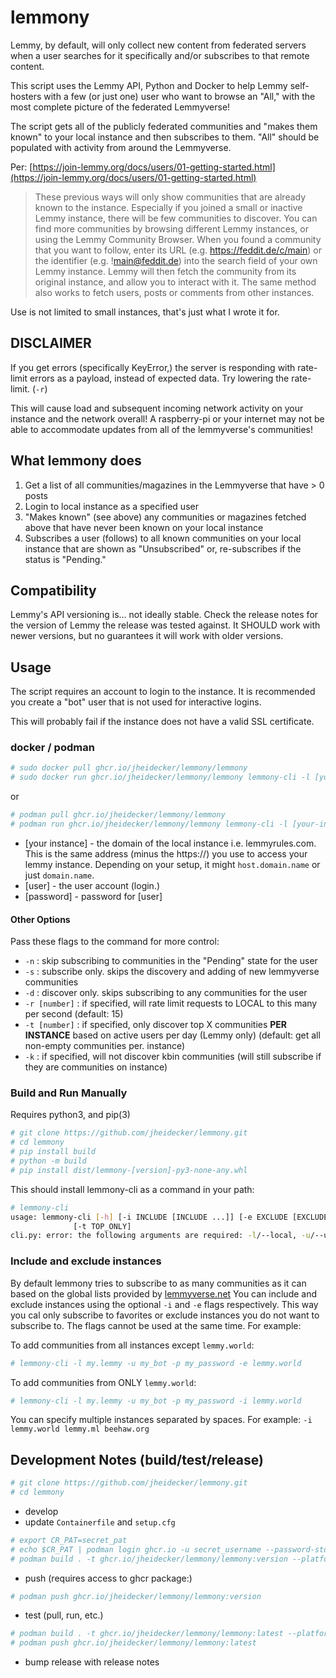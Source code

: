 
# lemmony

Lemmy, by default, will only collect new content from federated servers when a user searches for it specifically and/or subscribes to that remote content.

This script uses the Lemmy API, Python and Docker to help Lemmy self-hosters with a few (or just one) user who want to browse an "All," with the most complete picture of the federated Lemmyverse!

The script gets all of the publicly federated communities and "makes them known" to your local instance and then subscribes to them. "All" should be populated with activity from around the Lemmyverse.

Per: [https://join-lemmy.org/docs/users/01-getting-started.html](https://join-lemmy.org/docs/users/01-getting-started.html)

> These previous ways will only show communities that are already known to the instance. Especially if you joined a small or inactive Lemmy instance, there will be few communities to discover. You can find more communities by browsing different Lemmy instances, or using the Lemmy Community Browser. When you found a community that you want to follow, enter its URL (e.g. https://feddit.de/c/main) or the identifier (e.g. !main@feddit.de) into the search field of your own Lemmy instance. Lemmy will then fetch the community from its original instance, and allow you to interact with it. The same method also works to fetch users, posts or comments from other instances.

Use is not limited to small instances, that's just what I wrote it for.

## DISCLAIMER

If you get errors (specifically KeyError,) the server is responding with rate-limit errors as a payload, instead of expected data. Try lowering the rate-limit. (`-r`)

This will cause load and subsequent incoming network activity on your instance and the network overall! A raspberry-pi or your internet may not be able to accommodate updates from all of the lemmyverse's communities!

## What lemmony does

1. Get a list of all communities/magazines in the Lemmyverse that have > 0 posts
2. Login to local instance as a specified user
3. "Makes known" (see above) any communities or magazines fetched above that have never been known on your local instance
4. Subscribes a user (follows) to all known communities on your local instance that are shown as "Unsubscribed" or, re-subscribes if the status is "Pending."

## Compatibility

Lemmy's API versioning is... not ideally stable. Check the release notes for the version of Lemmy the release was tested against. It SHOULD work with newer versions, but no guarantees it will work with older versions.

## Usage

The script requires an account to login to the instance. It is recommended you create a "bot" user that is not used for interactive logins.

This will probably fail if the instance does not have a valid SSL certificate.

### docker / podman

```bash
# sudo docker pull ghcr.io/jheidecker/lemmony/lemmony
# sudo docker run ghcr.io/jheidecker/lemmony/lemmony lemmony-cli -l [your-instance] -u [username] -p [password]
```

or

```bash
# podman pull ghcr.io/jheidecker/lemmony/lemmony
# podman run ghcr.io/jheidecker/lemmony/lemmony lemmony-cli -l [your-instance] -u [username] -p [password] 
```

- [your instance] - the domain of the local instance i.e. lemmyrules.com. This is the same address (minus the https://) you use to access your lemmy instance. Depending on your setup, it might `host.domain.name` or just `domain.name`.
- [user] - the user account (login.)
- [password] - password for [user]

#### Other Options

Pass these flags to the command for more control:

- `-n` : skip subscribing to communities in the "Pending" state for the user
- `-s` : subscribe only. skips the discovery and adding of new lemmyverse communities
- `-d` : discover only. skips subscribing to any communities for the user
- `-r [number]` : if specified, will rate limit requests to LOCAL to this many per second (default: 15)
- `-t [number]` : if specified, only discover top X communities **PER INSTANCE** based on active users per day (Lemmy only) (default: get all non-empty communities per. instance)
- `-k` : if specified, will not discover kbin communities (will still subscribe if they are communities on instance)

### Build and Run Manually

Requires python3, and pip(3)

```bash
# git clone https://github.com/jheidecker/lemmony.git
# cd lemmony
# pip install build
# python -m build
# pip install dist/lemmony-[version]-py3-none-any.whl
```

This should install lemmony-cli as a command in your path:

```bash
# lemmony-cli
usage: lemmony-cli [-h] [-i INCLUDE [INCLUDE ...]] [-e EXCLUDE [EXCLUDE ...]] -l LOCAL -u USERNAME -p PASSWORD [-n] [-s] [-d] [-r RATE_LIMIT]
              [-t TOP_ONLY]
cli.py: error: the following arguments are required: -l/--local, -u/--username, -p/--password
```

### Include and exclude instances

By default lemmony tries to subscribe to as many communities as it can based on the global lists provided by [lemmyverse.net](lemmyverse.net) You can include and exclude instances using the optional `-i` and `-e` flags respectively. This way you cal only subscribe to favorites or exclude instances you do not want to subscribe to. The flags cannot be used at the same time. For example:

To add communities from all instances except `lemmy.world`:

```bash
# lemmony-cli -l my.lemmy -u my_bot -p my_password -e lemmy.world
```

To add communities from ONLY `lemmy.world`:

```bash
# lemmony-cli -l my.lemmy -u my_bot -p my_password -i lemmy.world
```

You can specify multiple instances separated by spaces. For example: `-i lemmy.world lemmy.ml beehaw.org`

## Development Notes (build/test/release)

```bash
# git clone https://github.com/jheidecker/lemmony.git
# cd lemmony
```

- develop
- update `Containerfile` and `setup.cfg`

```bash
# export CR_PAT=secret_pat
# echo $CR_PAT | podman login ghcr.io -u secret_username --password-stdin
# podman build . -t ghcr.io/jheidecker/lemmony/lemmony:version --platform linux/amd64,linux/arm64
```

- push (requires access to ghcr package:)

```bash
# podman push ghcr.io/jheidecker/lemmony/lemmony:version
```

- test (pull, run, etc.)

```bash
# podman build . -t ghcr.io/jheidecker/lemmony/lemmony:latest --platform linux/amd64,linux/arm64
# podman push ghcr.io/jheidecker/lemmony/lemmony:latest
```

- bump release with release notes

